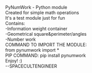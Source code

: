 PyNumWork - Python module    
Created for simple math operations    
It's a test module just for fun     
Contains:     
-Information weight container     
-Geometrical square&perimeter/angles     
-Number work     
COMMAND TO IMPORT THE MODULE:    
from pynumwork import *    
PIP COMMAND:
pip install pynumwork    
Enjoy! :)     
--SPACECULTENGINEER